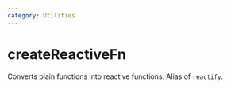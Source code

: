 ```yaml
---
category: Utilities
---
```


# createReactiveFn

Converts plain functions into reactive functions. Alias of `reactify`.
